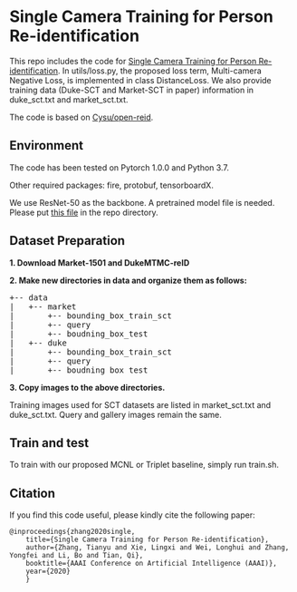 # Single Camera Training for Person Re-identification

This repo includes the code for [Single Camera Training for Person Re-identification](https://arxiv.org/abs/1909.10848
). In utils/loss.py, the proposed loss term, Multi-camera Negative Loss, is implemented in class DistanceLoss. We also provide training data (Duke-SCT and Market-SCT in paper) information in duke_sct.txt and market_sct.txt. 

The code is based on [Cysu/open-reid](https://github.com/Cysu/open-reid).  

## Environment

The code has been tested on Pytorch 1.0.0 and Python 3.7. 

Other required packages: fire, protobuf, tensorboardX.

We use ResNet-50 as the backbone. A pretrained model file is needed. Please put [this file](https://download.pytorch.org/models/resnet50-19c8e357.pth) in the repo directory. 

## Dataset Preparation 

**1. Download Market-1501 and DukeMTMC-reID**

**2. Make new directories in data and organize them as follows:**
<pre>
+-- data
|   +-- market
|       +-- bounding_box_train_sct
|       +-- query
|       +-- boudning_box_test
|   +-- duke
|       +-- bounding_box_train_sct
|       +-- query
|       +-- boudning_box_test
</pre>

**3. Copy images to the above directories.**
 
Training images used for SCT datasets are listed in market_sct.txt and duke_sct.txt. Query and gallery images remain the same. 

## Train and test

To train with our proposed MCNL or Triplet baseline, simply run train.sh. 

## Citation

If you find this code useful, please kindly cite the following paper:


    @inproceedings{zhang2020single,
        title={Single Camera Training for Person Re-identification},
        author={Zhang, Tianyu and Xie, Lingxi and Wei, Longhui and Zhang, Yongfei and Li, Bo and Tian, Qi},
        booktitle={AAAI Conference on Artificial Intelligence (AAAI)},
        year={2020}
        }
